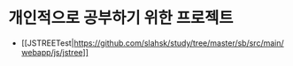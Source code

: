 # 개인적으로 공부하기 위한 프로젝트

 - [[JSTREETest|https://github.com/slahsk/study/tree/master/sb/src/main/webapp/js/jstree]]
